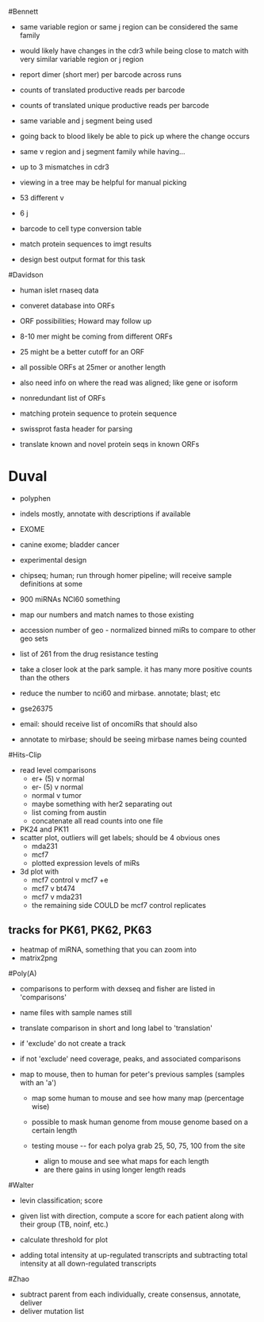 #Bennett

+ same variable region or same j region can be considered the same family
+ would likely have changes in the cdr3 while being close to match with very similar variable region or j region
+ report dimer (short mer) per barcode across runs
+ counts of translated productive reads per barcode
+ counts of translated unique productive reads per barcode

+ same variable and j segment being used
+ going back to blood likely be able to pick up where the change occurs

+ same v region and j segment family while having...
+ up to 3 mismatches in cdr3

+ viewing in a tree may be helpful for manual picking
+ 53 different v
+ 6 j
+ barcode to cell type conversion table

+ match protein sequences to imgt results
+ design best output format for this task

#Davidson

+ human islet rnaseq data
+ converet database into ORFs
+ ORF possibilities; Howard may follow up
+ 8-10 mer might be coming from different ORFs
+ 25 might be a better cutoff for an ORF
+ all possible ORFs at 25mer or another length
+ also need info on where the read was aligned; like gene or isoform

+ nonredundant list of ORFs
+ matching protein sequence to protein sequence

+ swissprot fasta header for parsing
+ translate known and novel protein seqs in known ORFs

# Duval

+ polyphen
+ indels mostly, annotate with descriptions if available
+ EXOME

+ canine exome; bladder cancer
+ experimental design

+ chipseq; human; run through homer pipeline; will receive sample definitions at some

+ 900 miRNAs NCI60 something
+ map our numbers and match names to those existing
+ accession number of geo - normalized binned miRs to compare to other geo sets
+ list of 261 from the drug resistance testing
+ take a closer look at the park sample. it has many more positive counts than the others
+ reduce the number to nci60 and mirbase. annotate; blast; etc
+ gse26375
+ email: should receive list of oncomiRs that should also
+ annotate to mirbase; should be seeing mirbase names being counted

#Hits-Clip

+ read level comparisons
    + er+ (5) v normal
    + er- (5) v normal
    + normal v tumor
    + maybe something with her2 separating out
    + list coming from austin
    + concatenate all read counts into one file 
+ PK24 and PK11
+ scatter plot, outliers will get labels; should be 4 obvious ones
    + mda231
    + mcf7
    + plotted expression levels of miRs
+ 3d plot with
    + mcf7 control v mcf7 +e
    + mcf7 v bt474
    + mcf7 v mda231
    + the remaining side COULD be mcf7 control replicates

## tracks for PK61, PK62, PK63

+ heatmap of miRNA, something that you can zoom into
+ matrix2png

#Poly(A)

+ comparisons to perform with dexseq and fisher are listed in 'comparisons'
+ name files with sample names still
+ translate comparison in short and long label to 'translation'
+ if 'exclude' do not create a track
+ if not 'exclude' need coverage, peaks, and associated comparisons

+ map to mouse, then to human for peter's previous samples (samples with an 'a')
    + map some human to mouse and see how many map (percentage wise)
    + possible to mask human genome from mouse genome based on a certain length

    + testing mouse -- for each polya grab 25, 50, 75, 100 from the site
        + align to mouse and see what maps for each length
        + are there gains in using longer length reads

#Walter

+ levin classification; score
+ given list with direction, compute a score for each patient along with their group (TB, noinf, etc.)
+ calculate threshold for plot

+ adding total intensity at up-regulated transcripts and subtracting total intensity at all down-regulated transcripts

#Zhao

+ subtract parent from each individually, create consensus, annotate, deliver
+ deliver mutation list
